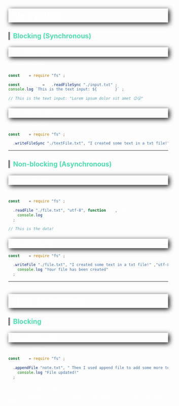 <style>
    body {
        color: white;
    }
    h1, h3 {
         /* offset-x | offset-y | blur-radius | color */
        box-shadow: 4px 4px 15px black;
         /* top | right | bottom | left */
        padding: 5px 5px 5px 5px;
        font-weight: bold;
    }

    h2 {
        border-left: 5px solid grey;
        padding-left: 10px;
        color: #4EDFB0;
    }
</style>


# File System
## Blocking (Synchronous)
### This reads a file
#### ```fs.readFileSync()```
```javascript
const fs = require("fs");

const txtInput = fs.readFileSync("./input.txt");
console.log(`This is the text input: ${txtInput}`);

// This is the text input: "Lorem ipsum dolor sit amet 😉😮"
```
### This creates a file
```fs.writeFileSync()```
```javascript
const fs = require("fs");

fs.writeFileSync("./textFile.txt", "I created some text in a txt file!");
```


---


## Non-blocking (Asynchronous)
### This reads a file
```fs.readFile()```
```javascript
const fs = require("fs");

fs.readFile("./file.txt", "utf-8", function(err, data) {
    console.log(data)
});

// This is the data!
```
### This creates a file
```javascript
const fs = require("fs");

fs.writeFile("./file.txt", "I created some text in a txt file!" ,"utf-8", function(err) {
    console.log("Your file has been created")
});
```


---


# Other fs methods
## Blocking
### This modifies a file
``appendFileSync()``
```javascript
const fs = require("fs");

fs.appendFile("note.txt", " Then I used append file to add some more text.", function (err) {
    console.log("File updated!")
});
```
From the txt file ``[Example]``
```
First I created a txt file. Then I used append file to add some more text.
```